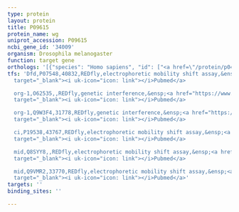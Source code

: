 ```yaml
---
type: protein
layout: protein
title: P09615
protein_name: wg
uniprot_accession: P09615
ncbi_gene_id: '34009'
organism: Drosophila melanogaster
function: target gene
orthologs: '[{"species": "Homo sapiens", "id": ["<a href=\"/protein/p04628\">P04628</a>"]}, {"species": "Mus musculus", "id": ["<a href=\"/protein/p04426\">P04426</a>"]}, {"species": "Rattus norvegicus", "id": ["D4A9J2"]}]'
tfs: 'Dfd,P07548,40832,REDfly,electrophoretic mobility shift assay,&ensp;<a href="https://www.ncbi.nlm.nih.gov/pubmed/?term=17166915%5Buid%5D+OR+20965965%5Buid%5D"
  target="_blank"><i uk-icon="icon: link"></i>Pubmed</a>

  org-1,O62535,,REDfly,genetic interference,&ensp;<a href="https://www.ncbi.nlm.nih.gov/pubmed/?term=20965965%5Buid%5D+OR+23380635%5Buid%5D"
  target="_blank"><i uk-icon="icon: link"></i>Pubmed</a>

  org-1,Q9W3F4,31778,REDfly,genetic interference,&ensp;<a href="https://www.ncbi.nlm.nih.gov/pubmed/?term=20965965%5Buid%5D+OR+23380635%5Buid%5D"
  target="_blank"><i uk-icon="icon: link"></i>Pubmed</a>

  ci,P19538,43767,REDfly,electrophoretic mobility shift assay,&ensp;<a href="https://www.ncbi.nlm.nih.gov/pubmed/?term=20965965%5Buid%5D+OR+23010997%5Buid%5D"
  target="_blank"><i uk-icon="icon: link"></i>Pubmed</a>

  mid,Q8SYY8,,REDfly,electrophoretic mobility shift assay,&ensp;<a href="https://www.ncbi.nlm.nih.gov/pubmed/?term=20965965%5Buid%5D+OR+22814213%5Buid%5D"
  target="_blank"><i uk-icon="icon: link"></i>Pubmed</a>

  mid,Q9VMR2,33770,REDfly,electrophoretic mobility shift assay,&ensp;<a href="https://www.ncbi.nlm.nih.gov/pubmed/?term=20965965%5Buid%5D+OR+22814213%5Buid%5D"
  target="_blank"><i uk-icon="icon: link"></i>Pubmed</a>'
targets: ''
binding_sites: ''

---
```

